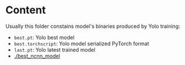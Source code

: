 # Content

Usually this folder constains model's binaries produced by Yolo training:

- `best.pt`: Yolo best model
- `best.torchscript`: Yolo model serialized PyTorch format
- `last.pt`: Yolo latest trained model
- [./best_ncnn_model](best_ncnn_model/README.md)
